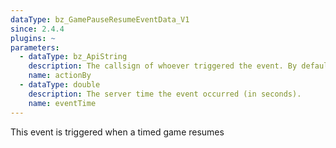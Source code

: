 ```yaml
---
dataType: bz_GamePauseResumeEventData_V1
since: 2.4.4
plugins: ~
parameters:
  - dataType: bz_ApiString
    description: The callsign of whoever triggered the event. By default, it's "SERVER"
    name: actionBy
  - dataType: double
    description: The server time the event occurred (in seconds).
    name: eventTime
---
```


This event is triggered when a timed game resumes
